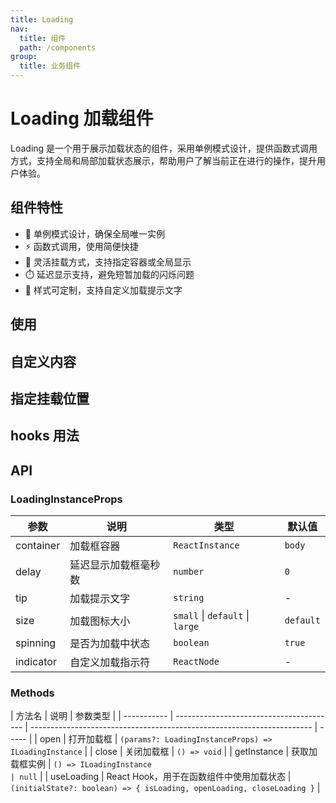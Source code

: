 ```yaml
---
title: Loading
nav:
  title: 组件
  path: /components
group:
  title: 业务组件
---
```


# Loading 加载组件

Loading 是一个用于展示加载状态的组件，采用单例模式设计，提供函数式调用方式，支持全局和局部加载状态展示，帮助用户了解当前正在进行的操作，提升用户体验。

## 组件特性

- 🔄 单例模式设计，确保全局唯一实例
- ⚡ 函数式调用，使用简便快捷
- 🎯 灵活挂载方式，支持指定容器或全局显示
- ⏱️ 延迟显示支持，避免短暂加载的闪烁问题
- 🎨 样式可定制，支持自定义加载提示文字

## 使用

<code src="./demos/demo1.tsx" ></code>

## 自定义内容

<code src="./demos/demo2.tsx" ></code>

## 指定挂载位置

<code src="./demos/demo3.tsx" ></code>

## hooks 用法

<code src="./demos/demo4.tsx" ></code>

## API

### LoadingInstanceProps

| 参数      | 说明                 | 类型                            | 默认值    |
| --------- | -------------------- | ------------------------------- | --------- |
| container | 加载框容器           | `ReactInstance`                 | `body`    |
| delay     | 延迟显示加载框毫秒数 | `number`                        | `0`       |
| tip       | 加载提示文字         | `string`                        | -         |
| size      | 加载图标大小         | `small` \| `default` \| `large` | `default` |
| spinning  | 是否为加载中状态     | `boolean`                       | `true`    |
| indicator | 自定义加载指示符     | `ReactNode`                     | -         |

### Methods

| 方法名      | 说明                                     | 参数类型                                                               |
| ----------- | ---------------------------------------- | ---------------------------------------------------------------------- | ----- |
| open        | 打开加载框                               | `(params?: LoadingInstanceProps) => ILoadingInstance`                  |
| close       | 关闭加载框                               | `() => void`                                                           |
| getInstance | 获取加载框实例                           | `() => ILoadingInstance                                                | null` |
| useLoading  | React Hook，用于在函数组件中使用加载状态 | `(initialState?: boolean) => { isLoading, openLoading, closeLoading }` |
